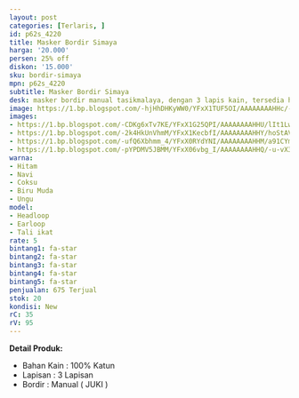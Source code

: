 ```yaml
---
layout: post
categories: [Terlaris, ]
id: p62s_4220
title: Masker Bordir Simaya
harga: '20.000'
persen: 25% off
diskon: '15.000'
sku: bordir-simaya
mpn: p62s_4220
subtitle: Masker Bordir Simaya
desk: masker bordir manual tasikmalaya, dengan 3 lapis kain, tersedia headloop dan earloop.
image: https://1.bp.blogspot.com/-hjHhDHKyWW0/YFxX1TUF5OI/AAAAAAAAHHc/-u1BtbsgT0Qkkp1xDrs3xEgBo24-Qe-sgCLcBGAsYHQ/s320/utama.jpg
images:
- https://1.bp.blogspot.com/-CDKg6xTv7KE/YFxX1G25QPI/AAAAAAAAHHU/lIt1LwAXVY42NgXL1B3BTEGiVzneYznNACLcBGAsYHQ/s320/simaya-ungu.jpg
- https://1.bp.blogspot.com/-2k4HkUnVhmM/YFxX1KecbfI/AAAAAAAAHHY/hoStAV9HI-gLKZo_AzHvpznTTMk7gRN-gCLcBGAsYHQ/s320/simaya-navi.jpg
- https://1.bp.blogspot.com/-ufQ6Xbhmm_4/YFxX0RYdYNI/AAAAAAAAHHM/a91CYmbpz4QFtOCscTFtETQH6TGiLYxSwCLcBGAsYHQ/s320/simaya-coksu.jpg
- https://1.bp.blogspot.com/-pYPDMV5JBMM/YFxX06vbg_I/AAAAAAAAHHQ/-u-vX342NQA6NWPz-c7_OtP-ViBbrqMogCLcBGAsYHQ/s320/simaya-hitam.jpeg
warna:
- Hitam
- Navi
- Coksu
- Biru Muda
- Ungu
model:
- Headloop
- Earloop
- Tali ikat
rate: 5
bintang1: fa-star
bintang2: fa-star
bintang3: fa-star
bintang4: fa-star
bintang5: fa-star
penjualan: 675 Terjual
stok: 20
kondisi: New
rC: 35
rV: 95
---
```



<b>Detail Produk:</b>
<ul>
<li>Bahan Kain : 100% Katun</li>
<li>Lapisan : 3 Lapisan</li>
<li>Bordir : Manual ( JUKI )</li>
</ul>
